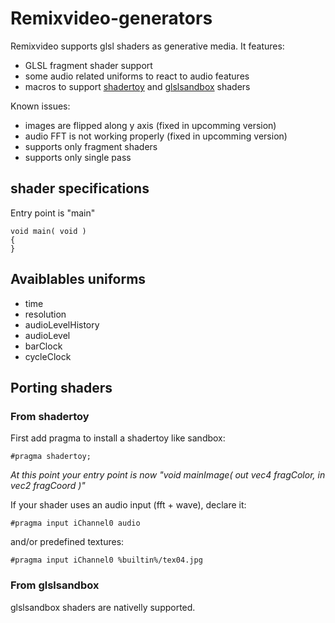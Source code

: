 # Remixvideo-generators

Remixvideo supports glsl shaders as generative media. It features:

 * GLSL fragment shader support
 * some audio related uniforms to react to audio features
 * macros to support [shadertoy](https://www.shadertoy.com/) and [glslsandbox](http://glslsandbox.com/) shaders
 
 Known issues:
  * images are flipped along y axis (fixed in upcomming version)
  * audio FFT is not working properly (fixed in upcomming version)   
  * supports only fragment shaders
  * supports only single pass
  
## shader specifications

Entry point is "main"
```
void main( void )
{
}
```

## Avaiblables uniforms

 * time
 * resolution
 * audioLevelHistory
 * audioLevel
 * barClock
 * cycleClock
 
## Porting shaders 

### From shadertoy

First add pragma to install a shadertoy like sandbox:
```
#pragma shadertoy;
```
_At this point your entry point is now "void mainImage( out vec4 fragColor, in vec2 fragCoord )"_

If your shader uses an audio input (fft + wave), declare it:
```
#pragma input iChannel0 audio
```

and/or predefined textures:
```
#pragma input iChannel0 %builtin%/tex04.jpg
```

### From glslsandbox

glslsandbox shaders are nativelly supported.
